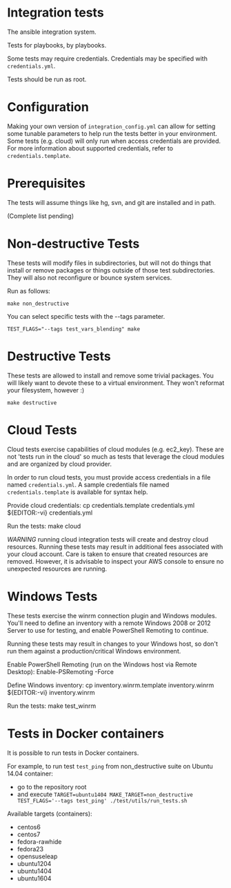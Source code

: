 Integration tests
=================

The ansible integration system.

Tests for playbooks, by playbooks.

Some tests may require credentials.  Credentials may be specified with `credentials.yml`.

Tests should be run as root.

Configuration
=============

Making your own version of `integration_config.yml` can allow for setting some
tunable parameters to help run the tests better in your environment.  Some
tests (e.g. cloud) will only run when access credentials are provided.  For
more information about supported credentials, refer to `credentials.template`.

Prerequisites
=============

The tests will assume things like hg, svn, and git are installed and in path.

(Complete list pending)

Non-destructive Tests
=====================

These tests will modify files in subdirectories, but will not do things that install or remove packages or things
outside of those test subdirectories.  They will also not reconfigure or bounce system services.

Run as follows:

    make non_destructive

You can select specific tests with the --tags parameter.

    TEST_FLAGS="--tags test_vars_blending" make

Destructive Tests
=================

These tests are allowed to install and remove some trivial packages.  You will likely want to devote these
to a virtual environment.  They won't reformat your filesystem, however :)

    make destructive

Cloud Tests
===========

Cloud tests exercise capabilities of cloud modules (e.g. ec2_key).  These are
not 'tests run in the cloud' so much as tests that leverage the cloud modules
and are organized by cloud provider.

In order to run cloud tests, you must provide access credentials in a file
named `credentials.yml`.  A sample credentials file named
`credentials.template` is available for syntax help.


Provide cloud credentials:
    cp credentials.template credentials.yml
    ${EDITOR:-vi} credentials.yml

Run the tests:
    make cloud

*WARNING* running cloud integration tests will create and destroy cloud
resources.  Running these tests may result in additional fees associated with
your cloud account.  Care is taken to ensure that created resources are
removed.  However, it is advisable to inspect your AWS console to ensure no
unexpected resources are running.

Windows Tests
=============

These tests exercise the winrm connection plugin and Windows modules.  You'll
need to define an inventory with a remote Windows 2008 or 2012 Server to use
for testing, and enable PowerShell Remoting to continue.

Running these tests may result in changes to your Windows host, so don't run
them against a production/critical Windows environment.

Enable PowerShell Remoting (run on the Windows host via Remote Desktop):
    Enable-PSRemoting -Force

Define Windows inventory:
    cp inventory.winrm.template inventory.winrm
    ${EDITOR:-vi} inventory.winrm

Run the tests:
    make test_winrm

Tests in Docker containers
==========================

It is possible to run tests in Docker containers.

For example, to run test `test_ping` from non_destructive suite on Ubuntu 14.04 container:

- go to the repository root
- and execute `TARGET=ubuntu1404 MAKE_TARGET=non_destructive TEST_FLAGS='--tags test_ping' ./test/utils/run_tests.sh`

Available targets (containers):

  - centos6
  - centos7
  - fedora-rawhide
  - fedora23
  - opensuseleap
  - ubuntu1204
  - ubuntu1404
  - ubuntu1604
